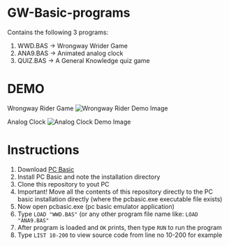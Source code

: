 # GW-Basic-programs

Contains  the following 3 programs:
1) WWD.BAS -> Wrongway Wrider Game
2) ANA9.BAS -> Animated analog clock
3) QUIZ.BAS -> A General Knowledge quiz game


# DEMO

Wrongway Rider Game
![Wrongway Rider Demo Image](https://github.com/MohammedMaaz/GW-Basic-programs/blob/master/wwd-demo.png)

Analog Clock
![Analog Clock Demo Image](https://github.com/MohammedMaaz/GW-Basic-programs/blob/master/ana9-demo.png)

# Instructions

1. Download [PC Basic](https://sourceforge.net/projects/pcbasic/files/latest/download)
2. Install PC Basic and note the installation directory
3. Clone this repository to yout PC
4. Important! Move all the contents of this repository directly to the PC basic installation directly (where the pcbasic.exe executable file exists)
5. Now open pcbasic.exe (pc basic emulator application)
6. Type `LOAD "WWD.BAS"` (or any other program file name like: `LOAD "ANA9.BAS"`
7. After program is loaded and `OK` prints, then type `RUN` to run the program
8. Type `LIST 10-200` to view source code from line no 10-200 for example
